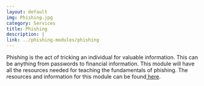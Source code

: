 ```yaml
---
layout: default
img: Phishing.jpg
category: Services
title: Phishing
description: |
link: ../phishing-modules/phishing
---
```

Phishing is the act of tricking an individual for valuable information. This can be anything from passwords to financial information. This module will have all the resources needed for teaching the fundamentals of phishing. The resources and information for this module can be found[ here](../phishing-modules/phishing).
